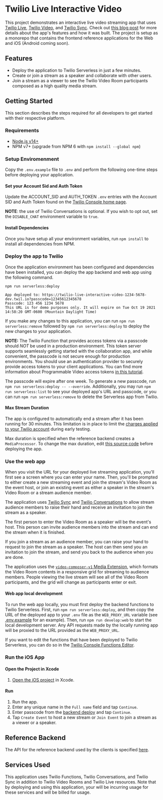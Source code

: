 # Twilio Live Interactive Video

This project demonstrates an interactive live video streaming app that uses [Twilio Live](https://www.twilio.com/docs/live), [Twilio Video](https://www.twilio.com/docs/video), and [Twilio Sync](https://www.twilio.com/docs/sync). Check out [this blog post](https://www.twilio.com/blog/interactive-live-streaming-app-programmable-video-live-sync) for more details about the app's features and how it was built. The project is setup as a monorepo that contains the frontend reference applications for the Web and iOS (Android coming soon).

## Features

- Deploy the application to Twilio Serverless in just a few minutes.
- Create or join a stream as a speaker and collaborate with other users.
- Join a stream as a viewer to see the Twilio Video Room participants composed as a high quality media stream.

## Getting Started

This section describes the steps required for all developers to get started with their respective platform.

### Requirements

- [Node.js v14+](https://nodejs.org/en/download/)
- NPM v7+ (upgrade from NPM 6 with `npm install --global npm`)

### Setup Enviromenment

Copy the `.env.example` file to `.env` and perform the following one-time steps before deploying your application.

#### Set your Account Sid and Auth Token

Update the ACCOUNT_SID and AUTH_TOKEN `.env` entries with the Account SID and Auth Token found on the [Twilio Console home page](https://twilio.com/console).

**NOTE**: the use of Twilio Conversations is optional. If you wish to opt out, set the `DISABLE_CHAT` environment variable to `true`.

#### Install Dependencies

Once you have setup all your environment variables, run `npm install` to install all dependencies from NPM.

### Deploy the app to Twilio

Once the application environment has been configured and dependencies have been installed, you can deploy the app backend and web app using the following command.

```shell
npm run serverless:deploy

App deployed to: https://twilio-live-interactive-video-1234-5678-dev.twil.io?passcode=12345612345678
Passcode: 123 456 1234 5678
This URL is for demo purposes only. It will expire on Tue Oct 19 2021 14:58:20 GMT-0600 (Mountain Daylight Time)
```

If you make any changes to this application, you can run `npm run serverless:remove` followed by `npm run serverless:deploy` to deploy the new changes to your application.

**NOTE:** The Twilio Function that provides access tokens via a passcode should _NOT_ be used in a production environment. This token server supports seamlessly getting started with the collaboration app, and while convenient, the passcode is not secure enough for production environments. You should use an authentication provider to securely provide access tokens to your client applications. You can find more information about Programmable Video access tokens [in this tutorial](https://www.twilio.com/docs/video/tutorials/user-identity-access-tokens).

The passcode will expire after one week. To generate a new passcode, run `npm run serverless:deploy -- --override`. Additionally, you may run `npm run serverless:list` to see your deployed app's URL and passcode, or you can run `npm run serverless:remove` to delete the Serverless app from Twilio.

#### Max Stream Duration

The app is configured to automatically end a stream after it has been running for 30 minutes. This limitation is in place to limit the [charges applied to your Twilio account](https://www.twilio.com/live/pricing) during early testing.

Max duration is specified when the reference backend creates a `MediaProcessor`. To change the max duration, edit [this source code](serverless/functions/create-stream.js#L88) before deploying the app.

### Use the web app

When you visit the URL for your deployed live streaming application, you'll first see a screen where you can enter your name. Then, you'll be prompted to either create a new streaming event and join the stream's Video Room as the event host, or join an existing event as either a speaker in the stream's Video Room or a stream audience member.

The application uses [Twilio Sync](https://www.twilio.com/docs/sync) and [Twilio Conversations](https://www.twilio.com/docs/conversations) to allow stream audience members to raise their hand and receive an invitation to join the stream as a speaker.

The first person to enter the Video Room as a speaker will be the event's host. This person can invite audience members into the stream and can end the stream when it is finished.

If you join a stream as an audience member, you can raise your hand to request to join the stream as a speaker. The host can then send you an invitation to join the stream, and send you back to the audience when you are done.

The application uses the [`video-composer-v1` Media Extension](https://www.twilio.com/docs/live/video-composer), which formats the Video Room contents in a responsive grid for streaming to audience members. People viewing the live stream will see all of the Video Room participants, and the grid will change as participants enter or exit.

#### Web app local development

To run the web app locally, you must first deploy the backend functions to Twilio Serverless. First, run `npm run serverless:deploy`, and then copy the URL of the deployed app to your `.env` file as the `WEB_PROXY_URL` variable (see [.env.example](.env.example) for an example). Then, run `npm run develop:web` to start the local development server. Any API requests made by the locally running app will be proxied to the URL provided as the `WEB_PROXY_URL`. 

If you want to edit the functions that have been deployed to Twilio Serverless, you can do so in the [Twilio Console Functions Editor](https://www.twilio.com/changelog/all-new-functions-and-assets-ui-now-available). 

### Run the iOS App

#### Open the Project in Xcode

1. [Open the iOS project](https://github.com/twilio/twilio-live-interactive-video/tree/main/apps/ios/LiveVideo/LiveVideo.xcodeproj) in Xcode.

#### Run

1. Run the app.
1. Enter any unique name in the `Full name` field and tap `Continue`.
1. Enter passcode from the [backend deploy](#deploy-the-app-to-twilio) and tap `Continue`.
1. Tap `Create Event` to host a new stream or `Join Event` to join a stream as a viewer or a speaker.

## Reference Backend

The API for the reference backend used by the clients is specified [here](ReferenceBackendAPI.md).

## Services Used

This application uses Twilio Functions, Twilio Conversations, and Twilio Sync in addition to Twilio Video Rooms and Twilio Live resources. Note that by deploying and using this application, your will be incurring usage for these services and will be billed for usage.
